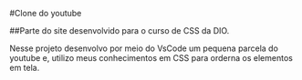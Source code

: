#Clone do youtube 

##Parte do site desenvolvido para o curso de CSS da DIO.

Nesse projeto desenvolvo por meio do VsCode um pequena parcela do youtube e,
utilizo meus conhecimentos em CSS para orderna os elementos em tela.
